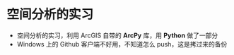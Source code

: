 空间分析的实习
===========

- 空间分析的实习，利用 ArcGIS 自带的 **ArcPy** 库，用 **Python** 做了一部分
- Windows 上的 Github 客户端不好用，不知道怎么 push，这是拷过来的备份
